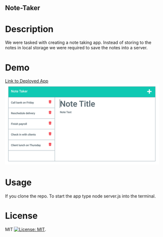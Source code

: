 ## Note-Taker

# Description

We were tasked with creating a note taking app. Instead of storing to the notes in local storage we were required to save the notes into a server. 

# Demo

[Link to Deployed App](https://stevesiegel-note-taker.herokuapp.com/)
![screenshot](public/assets/screenshot/screenshot.png)

# Usage

If you clone the repo. To start the app type node server.js into the terminal.

# License

MIT [![License: MIT](https://img.shields.io/badge/License-MIT-yellow.svg)](https://opensource.org/licenses/MIT).
